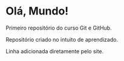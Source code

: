 # Olá, Mundo!
 Primeiro repositório do curso Git e GitHub.

 Repositório criado no intuito de aprendizado.
 
 Linha adicionada diretamente pelo site.
